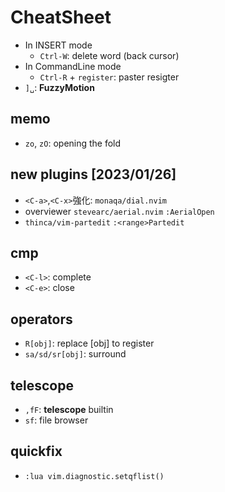 # CheatSheet
- In INSERT mode
    - `Ctrl-W`: delete word (back cursor)
- In CommandLine mode
    - `Ctrl-R` + `register`: paster resigter
- `]␣`: **FuzzyMotion**

## memo
- `zo`, `zO`: opening the fold

## new plugins [2023/01/26]
- `<C-a>`,`<C-x>`強化: `monaqa/dial.nvim`
- overviewer `stevearc/aerial.nvim` `:AerialOpen`
- `thinca/vim-partedit` `:<range>Partedit`

## cmp
- `<C-l>`: complete
- `<C-e>`: close

## operators
- `R[obj]`: replace [obj] to register
- `sa/sd/sr[obj]`: surround

## telescope
- `,fF`: **telescope** builtin
- `sf`: file browser

## quickfix
- `:lua vim.diagnostic.setqflist()`
